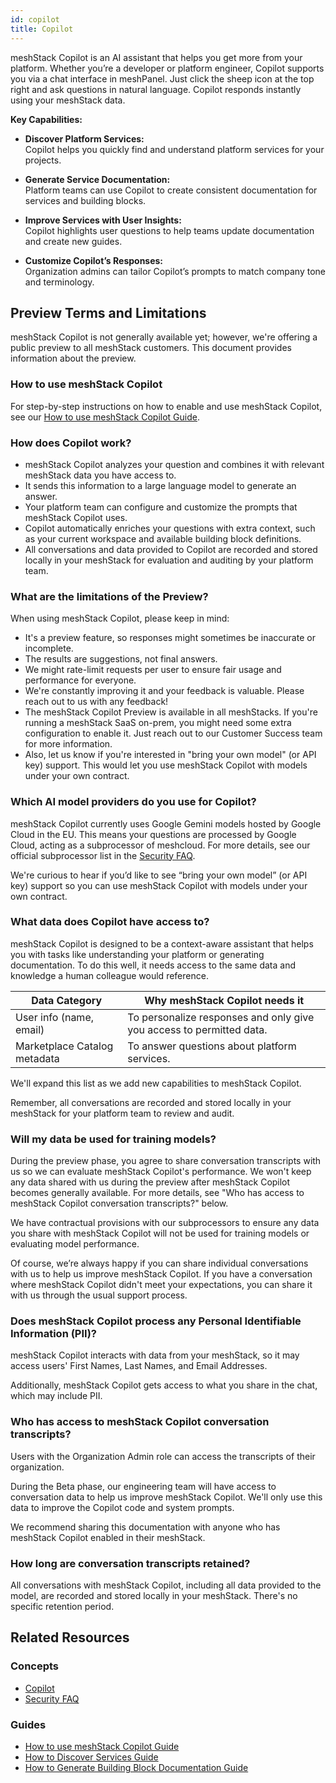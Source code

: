 ```yaml
---
id: copilot
title: Copilot
---
```


meshStack Copilot is an AI assistant that helps you get more from your platform. Whether you’re a developer or platform engineer, Copilot supports you via a chat interface in meshPanel. Just click the sheep icon at the top right and ask questions in natural language. Copilot responds instantly using your meshStack data.

**Key Capabilities:**

- **Discover Platform Services:**  
    Copilot helps you quickly find and understand platform services for your projects.

- **Generate Service Documentation:**  
    Platform teams can use Copilot to create consistent documentation for services and building blocks.

- **Improve Services with User Insights:**  
    Copilot highlights user questions to help teams update documentation and create new guides.

- **Customize Copilot’s Responses:**  
    Organization admins can tailor Copilot’s prompts to match company tone and terminology.

## Preview Terms and Limitations

meshStack Copilot is not generally available yet; however, we're offering a public preview to all meshStack customers. This document provides information about the preview.

### How to use meshStack Copilot

For step-by-step instructions on how to enable and use meshStack Copilot, see our [How to use meshStack Copilot Guide](../guides/developer-portal/how-to-copilot.md).

### How does Copilot work?

- meshStack Copilot analyzes your question and combines it with relevant meshStack data you have access to.
- It sends this information to a large language model to generate an answer.
- Your platform team can configure and customize the prompts that meshStack Copilot uses.
- Copilot automatically enriches your questions with extra context, such as your current workspace and available building block definitions.
- All conversations and data provided to Copilot are recorded and stored locally in your meshStack for evaluation and auditing by your platform team.

### What are the limitations of the Preview?

When using meshStack Copilot, please keep in mind:

- It's a preview feature, so responses might sometimes be inaccurate or incomplete.
- The results are suggestions, not final answers.
- We might rate-limit requests per user to ensure fair usage and performance for everyone.
- We're constantly improving it and your feedback is valuable. Please reach out to us with any feedback!
- The meshStack Copilot Preview is available in all meshStacks. If you're running a meshStack SaaS on-prem, you might need some extra configuration to enable it. Just reach out to our Customer Success team for more information.
- Also, let us know if you're interested in "bring your own model" (or API key) support. This would let you use meshStack Copilot with models under your own contract.

### Which AI model providers do you use for Copilot?

meshStack Copilot currently uses Google Gemini models hosted by Google Cloud in the EU. This means your questions are processed by Google Cloud, acting as a subprocessor of meshcloud. For more details, see our official subprocessor list in the [Security FAQ](../operations/security-faq.md).

We're curious to hear if you’d like to see “bring your own model” (or API key) support so you can use meshStack Copilot with models under your own contract.

### What data does Copilot have access to?

meshStack Copilot is designed to be a context-aware assistant that helps you with tasks like understanding your platform or generating documentation. To do this well, it needs access to the same data and knowledge a human colleague would reference.

| Data Category                | Why meshStack Copilot needs it                                       |
|------------------------------|----------------------------------------------------------------------|
| User info (name, email)      | To personalize responses and only give you access to permitted data. |
| Marketplace Catalog metadata | To answer questions about platform services.                         |

We'll expand this list as we add new capabilities to meshStack Copilot.

Remember, all conversations are recorded and stored locally in your meshStack for your platform team to review and audit.

### Will my data be used for training models?

During the preview phase, you agree to share conversation transcripts with us so we can evaluate meshStack Copilot's performance. We won't keep any data shared with us during the preview after meshStack Copilot becomes generally available. For more details, see "Who has access to meshStack Copilot conversation transcripts?" below.

We have contractual provisions with our subprocessors to ensure any data you share with meshStack Copilot will not be used for training models or evaluating model performance.

Of course, we’re always happy if you can share individual conversations with us to help us improve meshStack Copilot. If you have a conversation where meshStack Copilot didn't meet your expectations, you can share it with us through the usual support process.

### Does meshStack Copilot process any Personal Identifiable Information (PII)?

meshStack Copilot interacts with data from your meshStack, so it may access users' First Names, Last Names, and Email Addresses.

Additionally, meshStack Copilot gets access to what you share in the chat, which may include PII.

### Who has access to meshStack Copilot conversation transcripts?

Users with the Organization Admin role can access the transcripts of their organization.

During the Beta phase, our engineering team will have access to conversation data to help us improve meshStack Copilot. We'll only use this data to improve the Copilot code and system prompts.

We recommend sharing this documentation with anyone who has meshStack Copilot enabled in their meshStack.

### How long are conversation transcripts retained?

All conversations with meshStack Copilot, including all data provided to the model, are recorded and stored locally in your meshStack. There's no specific retention period.

## Related Resources

### Concepts

- [Copilot](../concepts/copilot.md)
- [Security FAQ](../operations/security-faq.md)

### Guides

- [How to use meshStack Copilot Guide](../guides/developer-portal/how-to-copilot.md)
- [How to Discover Services Guide](../guides/developer-portal/how-to-discover-services.md)
- [How to Generate Building Block Documentation Guide](../guides/developer-portal/how-to-generate-building-block-documentation.md)
